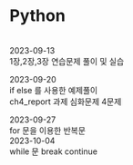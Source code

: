 # Python


<br>
2023-09-13<br>
1장,2장,3장 연습문제 풀이 및 실습<br>

2023-09-20<br>
if else 를 사용한 예제풀이 <br>
ch4_report 과제 심화문제 4문제 <br>

2023-09-27<br>
for 문을 이용한 반복문 <br>
2023-10-04<br>
while 문 break continue <br>
